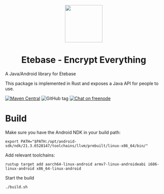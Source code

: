 <p align="center">
  <img width="120" src="https://github.com/etesync/etesync-web/blob/master/src/images/logo.svg" />
  <h1 align="center">Etebase - Encrypt Everything</h1>
</p>

A Java/Android library for Etebase

This package is implemented in Rust and exposes a Java API for people to use.

[![Maven Central](https://img.shields.io/maven-central/v/com.etebase/client.svg?label=Maven%20Central)](https://search.maven.org/search?q=g:%22com.etebase%22%20AND%20a:%22client%22)
![GitHub tag](https://img.shields.io/github/tag/etesync/etebase-java.svg)
[![Chat on freenode](https://img.shields.io/badge/irc.freenode.net-%23EteSync-blue.svg)](https://webchat.freenode.net/?channels=#etesync)

# Build

Make sure you have the Android NDK in your build path:

```
export PATH="$PATH:/opt/android-sdk/ndk/21.3.6528147/toolchains/llvm/prebuilt/linux-x86_64/bin/"
```

Add relevant toolchains:

```
rustup target add aarch64-linux-android armv7-linux-androideabi i686-linux-android x86_64-linux-android
```

Start the build

```
./build.sh
```
